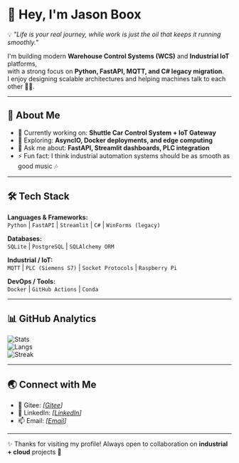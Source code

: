 # 👋 Hey, I'm Jason Boox

💡 *"Life is your real journey, while work is just the oil that keeps it running smoothly."*

I'm building modern **Warehouse Control Systems (WCS)** and **Industrial IoT** platforms,  
with a strong focus on **Python, FastAPI, MQTT, and C# legacy migration**.  
I enjoy designing scalable architectures and helping machines talk to each other 🤖📡.  

---

## 🚀 About Me
- 🔭 Currently working on: **Shuttle Car Control System + IoT Gateway**
- 🌱 Exploring: **AsyncIO, Docker deployments, and edge computing**
- 💬 Ask me about: **FastAPI, Streamlit dashboards, PLC integration**
- ⚡ Fun fact: I think industrial automation systems should be as smooth as good music 🎶

---

## 🛠️ Tech Stack
**Languages & Frameworks:**  
`Python` | `FastAPI` | `Streamlit` | `C#` | `WinForms (legacy)`  

**Databases:**  
`SQLite` | `PostgreSQL` | `SQLAlchemy ORM`  

**Industrial / IoT:**  
`MQTT` | `PLC (Siemens S7)` | `Socket Protocols` | `Raspberry Pi`  

**DevOps / Tools:**  
`Docker` | `GitHub Actions` | `Conda`  

---

## 📊 GitHub Analytics
![Stats](https://github-readme-stats.vercel.app/api?username=jasonbu163&show_icons=true&theme=radical)  
![Langs](https://github-readme-stats.vercel.app/api/top-langs/?username=jasonbu163&layout=compact&theme=radical)  
![Streak](https://github-readme-streak-stats.herokuapp.com/?user=jasonbu163&theme=radical)  

---

## 🌏 Connect with Me
- 👾 Gitee: *[[Gitee](https://gitee.com/jasonbu163)]*  
- 💼 LinkedIn: *[[LinkedIn](https://www.linkedin.com/in/zhaoxiong-bu-32038b300)]*  
- 📫 Email: *[[Email](jasonbu163@163.com)]*  

---

✨ Thanks for visiting my profile! Always open to collaboration on **industrial + cloud** projects 🚀
